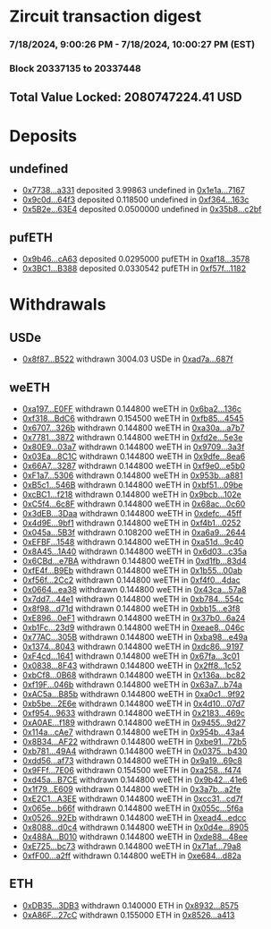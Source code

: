 # Zircuit transaction digest
### 7/18/2024, 9:00:26 PM - 7/18/2024, 10:00:27 PM (EST)
### Block 20337135 to 20337448

## Total Value Locked: 2080747224.41 USD

# Deposits
## undefined
- [0x7738...a331](https://etherscan.io/address/0x7738874Ed14bAea6971Bc955103e63f4661ca331) deposited 3.99863 undefined in [0x1e1a...7167](https://etherscan.io/tx/0x7738874Ed14bAea6971Bc955103e63f4661ca331)
- [0x9c0d...64f3](https://etherscan.io/address/0x9c0dfe4AA0b88F640614BAfD78fC55aD6aeC64f3) deposited 0.118500 undefined in [0xf364...163c](https://etherscan.io/tx/0x9c0dfe4AA0b88F640614BAfD78fC55aD6aeC64f3)
- [0x5B2e...63E4](https://etherscan.io/address/0x5B2e95CcA39fCf18085B2Cbd2ba8adbb8fB263E4) deposited 0.0500000 undefined in [0x35b8...c2bf](https://etherscan.io/tx/0x5B2e95CcA39fCf18085B2Cbd2ba8adbb8fB263E4)
## pufETH
- [0x9b46...cA63](https://etherscan.io/address/0x9b46a751CD67B64477d3DdEC7eFf177e8066cA63) deposited 0.0295000 pufETH in [0xaf18...3578](https://etherscan.io/tx/0x9b46a751CD67B64477d3DdEC7eFf177e8066cA63)
- [0x3BC1...B388](https://etherscan.io/address/0x3BC1d93eEB13817B22a6F8723879239497AaB388) deposited 0.0330542 pufETH in [0xf57f...1182](https://etherscan.io/tx/0x3BC1d93eEB13817B22a6F8723879239497AaB388)
# Withdrawals
## USDe
- [0x8f87...B522](https://etherscan.io/address/0x8f876AF83911a818FEa3F07666B884A75fecB522) withdrawn 3004.03 USDe in [0xad7a...687f](https://etherscan.io/tx/0x8f876AF83911a818FEa3F07666B884A75fecB522)
## weETH
- [0xa197...E0FF](https://etherscan.io/address/0xa197f44C3c7C04b3Aa728DEDbaAfa008e1A6E0FF) withdrawn 0.144800 weETH in [0x6ba2...136c](https://etherscan.io/tx/0xa197f44C3c7C04b3Aa728DEDbaAfa008e1A6E0FF)
- [0xf318...BdC6](https://etherscan.io/address/0xf318A91E8070F0F01C22e77cFB1c7Dd7828dBdC6) withdrawn 0.154500 weETH in [0xfb85...4545](https://etherscan.io/tx/0xf318A91E8070F0F01C22e77cFB1c7Dd7828dBdC6)
- [0x6707...326b](https://etherscan.io/address/0x6707F64e3B4A8C2eE7099A1058Ab5e12999d326b) withdrawn 0.144800 weETH in [0xa30a...a7b7](https://etherscan.io/tx/0x6707F64e3B4A8C2eE7099A1058Ab5e12999d326b)
- [0x7781...3872](https://etherscan.io/address/0x7781e6A3F5146f5C9A9B66CBe80e406eB9Cf3872) withdrawn 0.144800 weETH in [0xfd2e...5e3e](https://etherscan.io/tx/0x7781e6A3F5146f5C9A9B66CBe80e406eB9Cf3872)
- [0x80E9...03a7](https://etherscan.io/address/0x80E96DBaa7bDdA3b5e84644549ff5A591F5003a7) withdrawn 0.144800 weETH in [0x9709...3a3f](https://etherscan.io/tx/0x80E96DBaa7bDdA3b5e84644549ff5A591F5003a7)
- [0x03Ea...8C1C](https://etherscan.io/address/0x03Ea5baBc04Bfd260745bdb0f04a8eEAB93A8C1C) withdrawn 0.144800 weETH in [0x9dfe...8ea6](https://etherscan.io/tx/0x03Ea5baBc04Bfd260745bdb0f04a8eEAB93A8C1C)
- [0x66A7...3287](https://etherscan.io/address/0x66A7Da4822676bB16c1e400BD10D3D9Aa6493287) withdrawn 0.144800 weETH in [0xf9e0...e5b0](https://etherscan.io/tx/0x66A7Da4822676bB16c1e400BD10D3D9Aa6493287)
- [0xF1a7...5306](https://etherscan.io/address/0xF1a7Be5EC02C8eAe80D26f0aBefD0c3310eD5306) withdrawn 0.144800 weETH in [0x953b...a881](https://etherscan.io/tx/0xF1a7Be5EC02C8eAe80D26f0aBefD0c3310eD5306)
- [0xB5c1...546B](https://etherscan.io/address/0xB5c155d0FACA4f5181F6F4e806da9Ec92C4C546B) withdrawn 0.144800 weETH in [0xbf51...09be](https://etherscan.io/tx/0xB5c155d0FACA4f5181F6F4e806da9Ec92C4C546B)
- [0xcBC1...f218](https://etherscan.io/address/0xcBC101354234a6b6DC906014552067939575f218) withdrawn 0.144800 weETH in [0x9bcb...102e](https://etherscan.io/tx/0xcBC101354234a6b6DC906014552067939575f218)
- [0xC5f4...6c8F](https://etherscan.io/address/0xC5f416933152249A580785e6a3fcF3CC87B76c8F) withdrawn 0.144800 weETH in [0x68ac...0c60](https://etherscan.io/tx/0xC5f416933152249A580785e6a3fcF3CC87B76c8F)
- [0x3dEB...3Daa](https://etherscan.io/address/0x3dEBA55788F5ab7491bA285A2c5a8867de673Daa) withdrawn 0.144800 weETH in [0xdefc...45ff](https://etherscan.io/tx/0x3dEBA55788F5ab7491bA285A2c5a8867de673Daa)
- [0x4d9E...9bf1](https://etherscan.io/address/0x4d9E2c695bc51810124299c4D629ed46c6eB9bf1) withdrawn 0.144800 weETH in [0xf4b1...0252](https://etherscan.io/tx/0x4d9E2c695bc51810124299c4D629ed46c6eB9bf1)
- [0x045a...5B3f](https://etherscan.io/address/0x045ae901e59DDebdC647e28B269348b049D15B3f) withdrawn 0.108200 weETH in [0xa6a9...2644](https://etherscan.io/tx/0x045ae901e59DDebdC647e28B269348b049D15B3f)
- [0xEFBF...1548](https://etherscan.io/address/0xEFBF844764BacFdcB1c4f8818638Dc0F4f201548) withdrawn 0.144800 weETH in [0xa51d...9c40](https://etherscan.io/tx/0xEFBF844764BacFdcB1c4f8818638Dc0F4f201548)
- [0x8A45...1A40](https://etherscan.io/address/0x8A4586D9089C7C13bEb4C5cCb38B846D23431A40) withdrawn 0.144800 weETH in [0x6d03...c35a](https://etherscan.io/tx/0x8A4586D9089C7C13bEb4C5cCb38B846D23431A40)
- [0x6CBd...e7BA](https://etherscan.io/address/0x6CBdd532D9F97CCA8a399eE6c40F380fc458e7BA) withdrawn 0.144800 weETH in [0xd1fb...83d4](https://etherscan.io/tx/0x6CBdd532D9F97CCA8a399eE6c40F380fc458e7BA)
- [0xfE4f...B9Eb](https://etherscan.io/address/0xfE4f6bCf0B3A916DB15dC93453D16733C169B9Eb) withdrawn 0.144800 weETH in [0x1b55...00ab](https://etherscan.io/tx/0xfE4f6bCf0B3A916DB15dC93453D16733C169B9Eb)
- [0xf56f...2Cc2](https://etherscan.io/address/0xf56ff8acae6154BaFB47fE572c0F5905a4242Cc2) withdrawn 0.144800 weETH in [0xf4f0...4dac](https://etherscan.io/tx/0xf56ff8acae6154BaFB47fE572c0F5905a4242Cc2)
- [0x0664...ea38](https://etherscan.io/address/0x06645bDFEBdac7cD3368391901D114975C0Cea38) withdrawn 0.144800 weETH in [0x43ca...57a8](https://etherscan.io/tx/0x06645bDFEBdac7cD3368391901D114975C0Cea38)
- [0x7dd7...44e1](https://etherscan.io/address/0x7dd71E0746C179DAF5A49c831C77cBC22f3044e1) withdrawn 0.144800 weETH in [0xb784...554c](https://etherscan.io/tx/0x7dd71E0746C179DAF5A49c831C77cBC22f3044e1)
- [0x8f98...d71d](https://etherscan.io/address/0x8f98386c2fce3Ac9084C831BED064B88D7F1d71d) withdrawn 0.144800 weETH in [0xbb15...e3f8](https://etherscan.io/tx/0x8f98386c2fce3Ac9084C831BED064B88D7F1d71d)
- [0xE896...0eF1](https://etherscan.io/address/0xE896c564747FEbb9E959dF1bE92BCea407fd0eF1) withdrawn 0.144800 weETH in [0x37b0...6a24](https://etherscan.io/tx/0xE896c564747FEbb9E959dF1bE92BCea407fd0eF1)
- [0xb1Fc...23d9](https://etherscan.io/address/0xb1Fc6e9AF6ed8dBb411bAF5462fa0f16238223d9) withdrawn 0.144800 weETH in [0xeae8...046c](https://etherscan.io/tx/0xb1Fc6e9AF6ed8dBb411bAF5462fa0f16238223d9)
- [0x77AC...305B](https://etherscan.io/address/0x77ACE0D88BD29E54358E75d219ef96Df5E14305B) withdrawn 0.144800 weETH in [0xba98...e49a](https://etherscan.io/tx/0x77ACE0D88BD29E54358E75d219ef96Df5E14305B)
- [0x1374...8043](https://etherscan.io/address/0x1374d0555d4C6951534C29a0Db7F959AE13A8043) withdrawn 0.144800 weETH in [0xdc86...9197](https://etherscan.io/tx/0x1374d0555d4C6951534C29a0Db7F959AE13A8043)
- [0xF4cd...1641](https://etherscan.io/address/0xF4cdD8BD9f2a82E19D16263973fcF9056b331641) withdrawn 0.144800 weETH in [0x67fa...3c01](https://etherscan.io/tx/0xF4cdD8BD9f2a82E19D16263973fcF9056b331641)
- [0x0838...8F43](https://etherscan.io/address/0x0838FD7DFAd6c88303E00ca7d4099E5696b48F43) withdrawn 0.144800 weETH in [0x2ff8...1c52](https://etherscan.io/tx/0x0838FD7DFAd6c88303E00ca7d4099E5696b48F43)
- [0xbCf8...0B68](https://etherscan.io/address/0xbCf8c5aD4132032bdd0afA58228A9AC0438D0B68) withdrawn 0.144800 weETH in [0x136a...bc82](https://etherscan.io/tx/0xbCf8c5aD4132032bdd0afA58228A9AC0438D0B68)
- [0xf19F...046b](https://etherscan.io/address/0xf19F7468AfDd152322611447a68496659812046b) withdrawn 0.144800 weETH in [0x63a7...b74a](https://etherscan.io/tx/0xf19F7468AfDd152322611447a68496659812046b)
- [0xAC5a...B85b](https://etherscan.io/address/0xAC5ab3FaD71f6563ecb3A73A79C5962DE6b5B85b) withdrawn 0.144800 weETH in [0xa0c1...9f92](https://etherscan.io/tx/0xAC5ab3FaD71f6563ecb3A73A79C5962DE6b5B85b)
- [0xb5be...2E6e](https://etherscan.io/address/0xb5beC85ED1a9570FfE81Cc1eE5e7dDeEE0d82E6e) withdrawn 0.144800 weETH in [0x4d10...07d7](https://etherscan.io/tx/0xb5beC85ED1a9570FfE81Cc1eE5e7dDeEE0d82E6e)
- [0xf954...9633](https://etherscan.io/address/0xf9541EE83535954aCbDf5388B6f67F6Ff1A79633) withdrawn 0.144800 weETH in [0x2183...469c](https://etherscan.io/tx/0xf9541EE83535954aCbDf5388B6f67F6Ff1A79633)
- [0xA0AE...f189](https://etherscan.io/address/0xA0AEdb637d466575FDebAECe2A15b0054046f189) withdrawn 0.144800 weETH in [0x9455...9d27](https://etherscan.io/tx/0xA0AEdb637d466575FDebAECe2A15b0054046f189)
- [0x114a...cAe7](https://etherscan.io/address/0x114aA9C9EB6941524Fe621334Cc4cACbE52bcAe7) withdrawn 0.144800 weETH in [0x954b...43a4](https://etherscan.io/tx/0x114aA9C9EB6941524Fe621334Cc4cACbE52bcAe7)
- [0x8B34...AF22](https://etherscan.io/address/0x8B344B54f82dc4c7ee257Ab198f2DEB4a62CAF22) withdrawn 0.144800 weETH in [0xbe91...72b5](https://etherscan.io/tx/0x8B344B54f82dc4c7ee257Ab198f2DEB4a62CAF22)
- [0xb781...49A4](https://etherscan.io/address/0xb78190d920B7d1053df376663561a8104eA849A4) withdrawn 0.144800 weETH in [0x0375...b430](https://etherscan.io/tx/0xb78190d920B7d1053df376663561a8104eA849A4)
- [0xdd56...af73](https://etherscan.io/address/0xdd56f64c80f752C16A8092704cbFc04d64F6af73) withdrawn 0.144800 weETH in [0x9a19...69c8](https://etherscan.io/tx/0xdd56f64c80f752C16A8092704cbFc04d64F6af73)
- [0x9FFf...7E06](https://etherscan.io/address/0x9FFf389d009E83c15fb94b52eF3083cd83867E06) withdrawn 0.154500 weETH in [0xa258...f474](https://etherscan.io/tx/0x9FFf389d009E83c15fb94b52eF3083cd83867E06)
- [0xd45a...B7CE](https://etherscan.io/address/0xd45a38e7BB7e967983F333DED8a32aaFBc56B7CE) withdrawn 0.144800 weETH in [0x9b42...41e6](https://etherscan.io/tx/0xd45a38e7BB7e967983F333DED8a32aaFBc56B7CE)
- [0x1f79...E609](https://etherscan.io/address/0x1f79043741D62782C3Dc3B0Be5F9619180d6E609) withdrawn 0.144800 weETH in [0x3a7b...a2fe](https://etherscan.io/tx/0x1f79043741D62782C3Dc3B0Be5F9619180d6E609)
- [0xE2C1...A3EE](https://etherscan.io/address/0xE2C1475eC63eB8dE5213DFfe935edED348BeA3EE) withdrawn 0.144800 weETH in [0xcc31...cd7f](https://etherscan.io/tx/0xE2C1475eC63eB8dE5213DFfe935edED348BeA3EE)
- [0x065e...b66f](https://etherscan.io/address/0x065efB551200ce68D94A456264751d564826b66f) withdrawn 0.144800 weETH in [0x055c...5f6a](https://etherscan.io/tx/0x065efB551200ce68D94A456264751d564826b66f)
- [0x0526...92Eb](https://etherscan.io/address/0x0526f2eb9D7D25829AE5137802797Eb45Dbd92Eb) withdrawn 0.144800 weETH in [0xead4...edcc](https://etherscan.io/tx/0x0526f2eb9D7D25829AE5137802797Eb45Dbd92Eb)
- [0x8088...d0c4](https://etherscan.io/address/0x80881a1866Beff6866966aAd3F3C09401CA1d0c4) withdrawn 0.144800 weETH in [0x0d4e...8905](https://etherscan.io/tx/0x80881a1866Beff6866966aAd3F3C09401CA1d0c4)
- [0x488A...B010](https://etherscan.io/address/0x488A594e6b840bFB4B1665a22Cd46a91dDd2B010) withdrawn 0.144800 weETH in [0xde88...48ee](https://etherscan.io/tx/0x488A594e6b840bFB4B1665a22Cd46a91dDd2B010)
- [0xE725...bc73](https://etherscan.io/address/0xE725C8181BfFdf2435ac9e8ea42C9cf36b92bc73) withdrawn 0.144800 weETH in [0x71af...79a8](https://etherscan.io/tx/0xE725C8181BfFdf2435ac9e8ea42C9cf36b92bc73)
- [0xfF00...a2ff](https://etherscan.io/address/0xfF00dA14d0dC1d48ed01D7ACB741Cc8F20d7a2ff) withdrawn 0.144800 weETH in [0xe684...d82a](https://etherscan.io/tx/0xfF00dA14d0dC1d48ed01D7ACB741Cc8F20d7a2ff)
## ETH
- [0xDB35...3DB3](https://etherscan.io/address/0xDB352CbCCdDF0616985C0d78115070bD0c963DB3) withdrawn 0.140000 ETH in [0x8932...8575](https://etherscan.io/tx/0xDB352CbCCdDF0616985C0d78115070bD0c963DB3)
- [0xA86F...27cC](https://etherscan.io/address/0xA86F4f845A4BCE0D984EF7A26ac6516d685e27cC) withdrawn 0.155000 ETH in [0x8526...a413](https://etherscan.io/tx/0xA86F4f845A4BCE0D984EF7A26ac6516d685e27cC)
